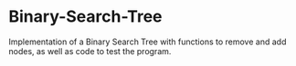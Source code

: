# Binary-Search-Tree
Implementation of a Binary Search Tree with functions to remove and add nodes, as well as code to test the program.
